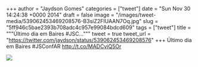 
+++
author = "Jaydson Gomes"
categories = ["tweet"]
date = "Sun Nov 30 14:24:38 +0000 2014"
draft = false
image = "/images/tweet-media/539062453469208576-B3siZ2FIUAAN7Oq.jpg"
slug = "5ff946c5bae2393b708adc4c957e99084bdcd609"
tags = ["tweet"]
title = """Último dia em Baires #JSC..."""
tweet = true
tweet_url = "https://twitter.com/jaydson/status/539062453469208576"
+++
Último dia em Baires #JSConfAR http://t.co/MADCviQ5Or

![](/images/tweet-media/539062453469208576-B3siZ2FIUAAN7Oq.jpg)
